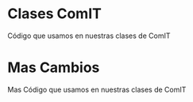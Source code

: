 # Clases ComIT

Código que usamos en nuestras clases de ComIT

# Mas Cambios

Mas Código que usamos en nuestras clases de ComIT
